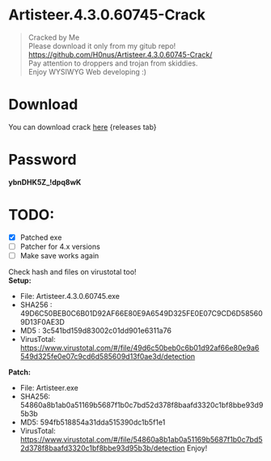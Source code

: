 # Artisteer.4.3.0.60745-Crack
> Cracked by Me <br>
> Please download it only from my gitub repo! <br>
> https://github.com/H0nus/Artisteer.4.3.0.60745-Crack/ <br>
> Pay attention to droppers and trojan from skiddies. <br>
> Enjoy WYSIWYG Web developing :) <br>

# Download
You can download crack [here](https://github.com/H0nus/Artisteer.4.3.0.60745-Crack/releases/) {releases tab}
# Password
**ybnDHK5Z_!dpq8wK**
# TODO:
- [x] Patched exe
- [ ] Patcher for 4.x versions
- [ ] Make save works again

Check hash and files on virustotal too!<br>
**Setup:**
- File: Artisteer.4.3.0.60745.exe 
- SHA256 : 49D6C50BEB0C6B01D92AF66E80E9A6549D325FE0E07C9CD6D585609D13F0AE3D
- MD5 : 3c541bd159d83002c01dd901e6311a76
- VirusTotal: https://www.virustotal.com/#/file/49d6c50beb0c6b01d92af66e80e9a6549d325fe0e07c9cd6d585609d13f0ae3d/detection


**Patch:**
- File: Artisteer.exe
- SHA256: 54860a8b1ab0a51169b5687f1b0c7bd52d378f8baafd3320c1bf8bbe93d95b3b
- MD5: 594fb518854a31dda515390dc1b5f1e1
- VirusTotal: https://www.virustotal.com/#/file/54860a8b1ab0a51169b5687f1b0c7bd52d378f8baafd3320c1bf8bbe93d95b3b/detection
Enjoy!

